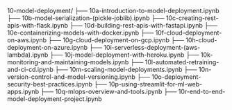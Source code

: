 10-model-deployment/
├── 10a-introduction-to-model-deployment.ipynb
├── 10b-model-serialization-(pickle-joblib).ipynb
├── 10c-creating-rest-apis-with-flask.ipynb
├── 10d-building-rest-apis-with-fastapi.ipynb
├── 10e-containerizing-models-with-docker.ipynb
├── 10f-cloud-deployment-on-aws.ipynb
├── 10g-cloud-deployment-on-gcp.ipynb
├── 10h-cloud-deployment-on-azure.ipynb
├── 10i-serverless-deployment-(aws-lambda).ipynb
├── 10j-model-deployment-with-heroku.ipynb
├── 10k-monitoring-and-maintaining-models.ipynb
├── 10l-automated-retraining-and-ci-cd.ipynb
├── 10m-scaling-model-deployments.ipynb
├── 10n-version-control-and-model-versioning.ipynb
├── 10o-deployment-security-best-practices.ipynb
├── 10p-using-streamlit-for-ml-web-apps.ipynb
├── 10q-mlops-overview-and-tools.ipynb
├── 10r-end-to-end-model-deployment-project.ipynb
